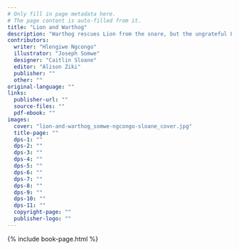 ```yaml
---
# Only fill in page metadata here.
# The page content is auto-filled from it.
title: "Lion and Warthog"
description: "Warthog rescues Lion from the snare, but the ungrateful Lion now wants to eat Warthog. Luckily, clever Rabbit has a plan and he comes to Warthog’s rescue!"
contributors:
  writer: "Hlengiwe Ngcongo"
  illustrator: "Joseph Somwe"
  designer: "Caitlin Sloane"
  editor: "Alison Ziki"
  publisher: ""
  other: ""
original-language: ""
links:
  publisher-url: ""
  source-files: ""
  pdf-ebook: ""
images:
  cover: "lion-and-warthog_somwe-ngcongo-sloane_cover.jpg"
  title-page: ""
  dps-1: ""
  dps-2: ""
  dps-3: ""
  dps-4: ""
  dps-5: ""
  dps-6: ""
  dps-7: ""
  dps-8: ""
  dps-9: ""
  dps-10: ""
  dps-11: ""
  copyright-page: ""
  publisher-logo: ""
---
```


{% include book-page.html %}





